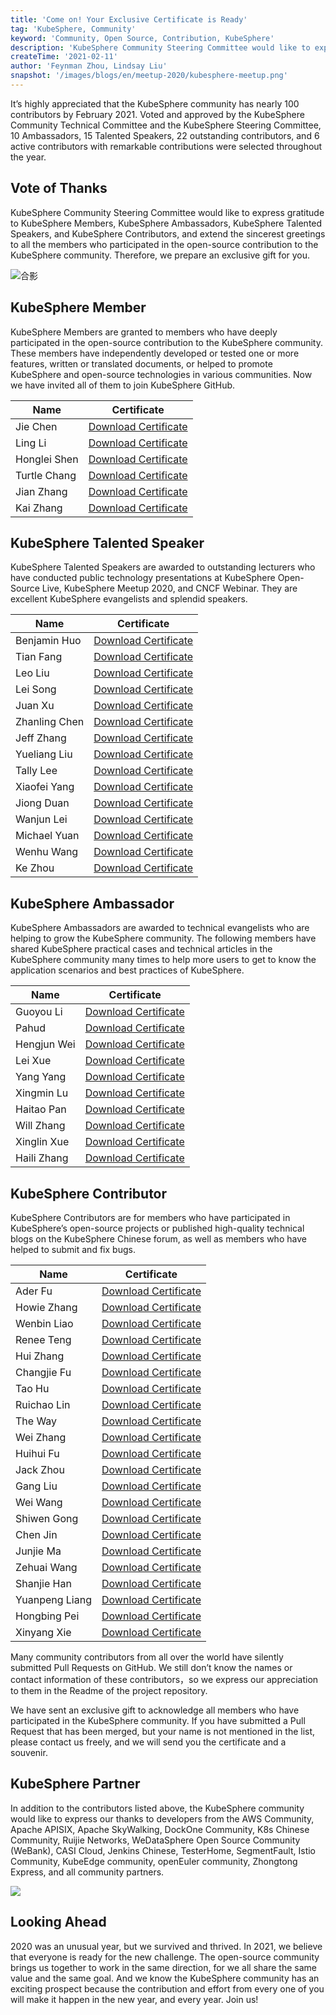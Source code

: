 ```yaml
---
title: 'Come on! Your Exclusive Certificate is Ready'
tag: 'KubeSphere, Community'
keyword: 'Community, Open Source, Contribution, KubeSphere'
description: 'KubeSphere Community Steering Committee would like to express gratitude to KubeSphere Member, KubeSphere Ambassador, KubeSphere Talented Speaker, and KubeSphere Contributor in 2020'
createTime: '2021-02-11'
author: 'Feynman Zhou, Lindsay Liu'
snapshot: '/images/blogs/en/meetup-2020/kubesphere-meetup.png'
---
```




It’s highly appreciated that the KubeSphere community has nearly 100 contributors  by February 2021. Voted and approved by the KubeSphere Community Technical Committee and the KubeSphere Steering Committee, 10 Ambassadors, 15 Talented Speakers, 22 outstanding contributors, and 6 active contributors with remarkable contributions were selected throughout the year.  



## Vote of Thanks

KubeSphere Community Steering Committee would like to express gratitude to KubeSphere Members, KubeSphere Ambassadors, KubeSphere Talented Speakers, and KubeSphere Contributors, and extend the sincerest greetings to all the members who participated in the open-source contribution to the KubeSphere community. Therefore, we prepare an exclusive gift for you.

![合影](https://pek3b.qingstor.com/kubesphere-community/images/20210211222956.png)

## KubeSphere Member

KubeSphere Members are granted to members who have deeply participated in the open-source contribution to the KubeSphere community. These members have independently developed or tested one or more features, written or translated documents, or helped to promote KubeSphere and open-source technologies in various communities. Now we have invited all of them to join KubeSphere GitHub.

| Name | Certificate |
| ---- | ---- |
|Jie Chen|[Download Certificate](https://kubesphere-community.pek3b.qingstor.com/images/certificates/member-chenjie.png) |
|Ling Li|[Download Certificate](https://kubesphere-community.pek3b.qingstor.com/images/certificates/member-liling.png) |
|Honglei Shen|[Download Certificate](https://kubesphere-community.pek3b.qingstor.com/images/certificates/member-shenhonglei.png) |
|Turtle Chang|[Download Certificate](https://kubesphere-community.pek3b.qingstor.com/images/certificates/member-turtlechang.png) |
|Jian Zhang|[Download Certificate](https://kubesphere-community.pek3b.qingstor.com/images/certificates/member-zhagnjian.png) |
|Kai Zhang|[Download Certificate](https://kubesphere-community.pek3b.qingstor.com/images/certificates/member-zhangkai.png) |

## KubeSphere Talented Speaker

KubeSphere Talented Speakers are awarded to outstanding lecturers who have conducted public technology presentations at KubeSphere Open-Source Live, KubeSphere Meetup 2020, and CNCF Webinar. They are excellent KubeSphere evangelists and splendid speakers.

| Name | Certificate |
| ---- | ---- |
|Benjamin Huo|[Download Certificate](https://kubesphere-community.pek3b.qingstor.com/images/certificates/speaker-benjaminhuo.png) |
|Tian Fang|[Download Certificate](https://kubesphere-community.pek3b.qingstor.com/images/certificates/speaker-fangtian.png) |
|Leo Liu|[Download Certificate](https://kubesphere-community.pek3b.qingstor.com/images/certificates/speaker-leoliu.png) |
|Lei Song|[Download Certificate](https://kubesphere-community.pek3b.qingstor.com/images/certificates/speaker-songlei.png) |
|Juan Xu|[Download Certificate](https://kubesphere-community.pek3b.qingstor.com/images/certificates/speaker-xujuan.png)|
|Zhanling Chen|[Download Certificate](https://kubesphere-community.pek3b.qingstor.com/images/certificates/speaker-chenzhanling.png) |
|Jeff Zhang|[Download Certificate](https://kubesphere-community.pek3b.qingstor.com/images/certificates/speaker-jeffzhang.png) |
|Yueliang Liu|[Download Certificate](https://kubesphere-community.pek3b.qingstor.com/images/certificates/speaker-liuyueliang.png) |
|Tally Lee|[Download Certificate](https://kubesphere-community.pek3b.qingstor.com/images/certificates/speaker-tallylee.png) |
|Xiaofei Yang|[Download Certificate](https://kubesphere-community.pek3b.qingstor.com/images/certificates/speaker-yangxiaofei.png) |
|Jiong Duan|[Download Certificate](https://kubesphere-community.pek3b.qingstor.com/images/certificates/speaker-duanjiong.png) |
|Wanjun Lei|[Download Certificate](https://kubesphere-community.pek3b.qingstor.com/images/certificates/speaker-leiwanjun.png) |
|Michael Yuan|[Download Certificate](https://kubesphere-community.pek3b.qingstor.com/images/certificates/speaker-michaelyuan.png) |
|Wenhu Wang|[Download Certificate](https://kubesphere-community.pek3b.qingstor.com/images/certificates/speaker-wangwenhu.png) |
|Ke Zhou|[Download Certificate](https://kubesphere-community.pek3b.qingstor.com/images/certificates/speaker-zhouke.png) |

## KubeSphere Ambassador

KubeSphere Ambassadors are awarded to technical evangelists who are helping to grow the KubeSphere community. The following members have shared KubeSphere practical cases and technical articles in the KubeSphere community many times to help more users to get to know the application scenarios and best practices of KubeSphere.

| Name | Certificate |
| ---- | ---- |
|Guoyou Li|[Download Certificate](https://kubesphere-community.pek3b.qingstor.com/images/certificates/ambassador-liguoyou.png) |
|Pahud|[Download Certificate](https://kubesphere-community.pek3b.qingstor.com/images/certificates/ambassador-pahud.png) |
|Hengjun Wei|[Download Certificate](https://kubesphere-community.pek3b.qingstor.com/images/certificates/ambassador-weihengjun.png) |
|Lei Xue|[Download Certificate](https://kubesphere-community.pek3b.qingstor.com/images/certificates/ambassador-xuelei.png) |
|Yang Yang|[Download Certificate](https://kubesphere-community.pek3b.qingstor.com/images/certificates/ambassador-yangyang.png)|
|Xingmin Lu|[Download Certificate](https://kubesphere-community.pek3b.qingstor.com/images/certificates/ambassador-luxingmin.png) |
|Haitao Pan|[Download Certificate](https://kubesphere-community.pek3b.qingstor.com/images/certificates/ambassador-panhaitao.png) |
|Will Zhang|[Download Certificate](https://kubesphere-community.pek3b.qingstor.com/images/certificates/ambassador-willzhang.png) |
|Xinglin Xue|[Download Certificate](https://kubesphere-community.pek3b.qingstor.com/images/certificates/ambassador-xuexinglin.png) |
|Haili Zhang|[Download Certificate](https://kubesphere-community.pek3b.qingstor.com/images/certificates/ambassador-zhanghaili.png) |

## KubeSphere Contributor

KubeSphere Contributors are for members who have participated in KubeSphere’s open-source projects or published high-quality technical blogs on the KubeSphere Chinese forum, as well as members who have helped to submit and fix bugs.

| Name | Certificate |
| ---- | ---- |
|Ader Fu|[Download Certificate](https://kubesphere-community.pek3b.qingstor.com/images/certificates/contributor-aderfu.png) |
|Howie Zhang|[Download Certificate](https://kubesphere-community.pek3b.qingstor.com/images/certificates/contributor-howiezhang.png) |
|Wenbin Liao|[Download Certificate](https://kubesphere-community.pek3b.qingstor.com/images/certificates/contributor-liaowenbin.png) |
|Renee Teng|[Download Certificate](https://kubesphere-community.pek3b.qingstor.com/images/certificates/contributor-reneeteng.png) |
|Hui Zhang|[Download Certificate](https://kubesphere-community.pek3b.qingstor.com/images/certificates/contributor-zhanghui.png)|
|Changjie Fu|[Download Certificate](https://kubesphere-community.pek3b.qingstor.com/images/certificates/contributor-fuchangjie.png) |
|Tao Hu|[Download Certificate](https://kubesphere-community.pek3b.qingstor.com/images/certificates/contributor-hutao.png) |
|Ruichao Lin|[Download Certificate](https://kubesphere-community.pek3b.qingstor.com/images/certificates/contributor-linruichao.png) |
|The Way|[Download Certificate](https://kubesphere-community.pek3b.qingstor.com/images/certificates/contributor-theway.png) |
|Wei Zhang|[Download Certificate](https://kubesphere-community.pek3b.qingstor.com/images/certificates/contributor-zhangwei.png) |
|Huihui Fu|[Download Certificate](https://kubesphere-community.pek3b.qingstor.com/images/certificates/contributor-fuhuihui.png)|
|Jack Zhou|[Download Certificate](https://kubesphere-community.pek3b.qingstor.com/images/certificates/contributor-jackzhou.png)|
|Gang Liu|[Download Certificate](https://kubesphere-community.pek3b.qingstor.com/images/certificates/contributor-liugang.png)|
|Wei Wang|[Download Certificate](https://kubesphere-community.pek3b.qingstor.com/images/certificates/contributor-wangwei.png) |
|Shiwen Gong|[Download Certificate](https://kubesphere-community.pek3b.qingstor.com/images/certificates/contributor-gongshiwen.png) |
|Chen Jin|[Download Certificate](https://kubesphere-community.pek3b.qingstor.com/images/certificates/contributor-jinchen.png) |
|Junjie Ma|[Download Certificate](https://kubesphere-community.pek3b.qingstor.com/images/certificates/contributor-majunjie.png) |
|Zehuai Wang|[Download Certificate](https://kubesphere-community.pek3b.qingstor.com/images/certificates/contributor-wangzehuai.png) |
|Shanjie Han|[Download Certificate](https://kubesphere-community.pek3b.qingstor.com/images/certificates/contributor-hanshanjie.png) |
|Yuanpeng Liang|[Download Certificate](https://kubesphere-community.pek3b.qingstor.com/images/certificates/contributor-liangyuanpeng.png) |
|Hongbing Pei|[Download Certificate](https://kubesphere-community.pek3b.qingstor.com/images/certificates/contributor-peihongbing.png) |
|Xinyang Xie|[Download Certificate](https://kubesphere-community.pek3b.qingstor.com/images/certificates/contributor-xiexinyang.png) |

Many community contributors from all over the world have silently submitted Pull Requests on GitHub. We still don’t know the names or contact information of these contributors，so we express our appreciation to them in the Readme of the project repository.

We have sent an exclusive gift to acknowledge all members who have participated in the KubeSphere community. If you have submitted a Pull Request that has been merged, but your name is not mentioned in the list, please contact us freely, and we will send you the certificate and a souvenir. 

## KubeSphere Partner

In addition to the contributors listed above, the KubeSphere community would like to express our thanks to developers from the AWS Community, Apache APISIX, Apache SkyWalking, DockOne Community, K8s Chinese Community, Ruijie Networks, WeDataSphere Open Source Community (WeBank), CASI Cloud, Jenkins Chinese, TesterHome, SegmentFault, Istio Community, KubeEdge community, openEuler community, Zhongtong Express, and all community partners.

![](https://ap3.qingstor.com/kubesphere-website/docs/20201229150707.png)

## Looking Ahead

2020 was an unusual year, but we survived and thrived. In 2021, we believe that everyone is ready for the new challenge. The open-source community brings us together to work in the same direction, for we all share the same value and the same goal. And we know the KubeSphere community has an exciting prospect because the contribution and effort from every one of you will make it happen in the new year, and every year. Join us!
